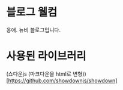 # 블로그 웰컴

응애. 뉴비 블로그입니다.

# 사용된 라이브러리

(쇼다운js (마크다운을 html로 변형))[https://github.com/showdownjs/showdown]